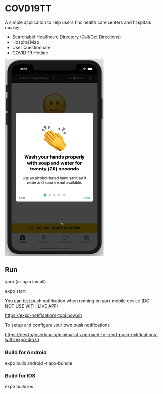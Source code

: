 # COVD19TT

A simple applicaiton to help users find health care centers and hospitals nearby

* Searchabel Healthcare Directory (Call/Get Directions)
* Hospital Map
* User Questionnare
* COVID-19 Hotline

![COVD-19 APP DEMO](https://github.com/aaronbesson/covid19tt/blob/master/example.gif)


## Run

yarn (or npm install)

expo start

You can test push notification when running on your mobile device (DO NOT USE WITH LIVE APP)

https://expo-notifications-tool.now.sh

To setup and configure your own push notifications:

https://dev.to/josedonato/minimalist-approach-to-send-push-notifications-with-expo-4m7h

### Build for Android

expo build:android -t app-bundle  

### Build for IOS

expo build:ios


